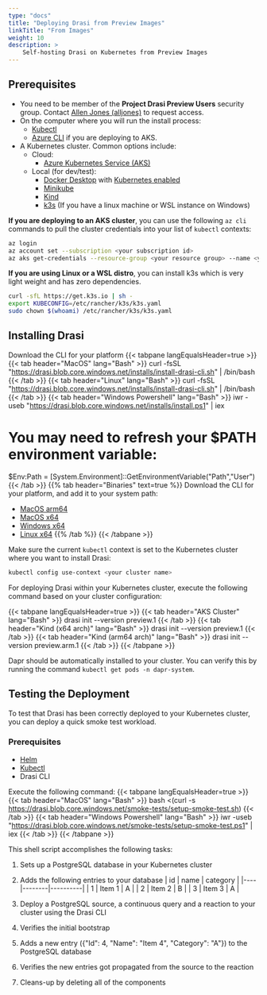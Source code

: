 ```yaml
---
type: "docs"
title: "Deploying Drasi from Preview Images"
linkTitle: "From Images"
weight: 10
description: >
    Self-hosting Drasi on Kubernetes from Preview Images
---
```


## Prerequisites

- You need to be member of the **Project Drasi Preview Users** security group. Contact [Allen Jones (alljones)](mailto:alljones@microsoft.com) to request access.
- On the computer where you will run the install process:
  - [Kubectl](https://kubernetes.io/docs/tasks/tools/)
  - [Azure CLI](https://learn.microsoft.com//cli/azure/install-azure-cli) if you are deploying to AKS.
- A Kubernetes cluster. Common options include:
  - Cloud:
    - [Azure Kubernetes Service (AKS)](https://learn.microsoft.com/en-us/azure/aks/learn/quick-kubernetes-deploy-portal?tabs=azure-cli)
  - Local (for dev/test):
    - [Docker Desktop](https://www.docker.com/products/docker-desktop/) with [Kubernetes enabled](https://docs.docker.com/desktop/kubernetes/)
    - [Minikube](https://minikube.sigs.k8s.io/docs/)
    - [Kind](https://kind.sigs.k8s.io/)
    - [k3s](https://k3s.io/) (If you have a linux machine or WSL instance on Windows)

**If you are deploying to an AKS cluster**, you can use the following `az cli` commands to pull the cluster credentials into your list of `kubectl` contexts:

```bash
az login
az account set --subscription <your subscription id>
az aks get-credentials --resource-group <your resource group> --name <your cluster name>
```

**If you are using Linux or a WSL distro**, you can install k3s which is very light weight and has zero dependencies.
```bash
curl -sfL https://get.k3s.io | sh -
export KUBECONFIG=/etc/rancher/k3s/k3s.yaml
sudo chown $(whoami) /etc/rancher/k3s/k3s.yaml
```

## Installing Drasi
Download the CLI for your platform
{{< tabpane langEqualsHeader=true >}}
{{< tab header="MacOS" lang="Bash" >}}
curl -fsSL "https://drasi.blob.core.windows.net/installs/install-drasi-cli.sh" | /bin/bash
{{< /tab >}}
{{< tab header="Linux" lang="Bash" >}}
curl -fsSL "https://drasi.blob.core.windows.net/installs/install-drasi-cli.sh" | /bin/bash
{{< /tab >}}
{{< tab header="Windows Powershell" lang="Bash" >}}
iwr -useb "https://drasi.blob.core.windows.net/installs/install.ps1" | iex
# You may need to refresh your $PATH environment variable:
$Env:Path = [System.Environment]::GetEnvironmentVariable("Path","User")
{{< /tab >}}
{{% tab header="Binaries" text=true %}}
Download the CLI for your platform, and add it to your system path:
- [MacOS arm64](https://drasi.blob.core.windows.net/installs/darwin-arm64/drasi)
- [MacOS x64](https://drasi.blob.core.windows.net/installs/darwin-x64/drasi)
- [Windows x64](https://drasi.blob.core.windows.net/installs/windows-x64/drasi.exe)
- [Linux x64](https://drasi.blob.core.windows.net/installs/linux-x64/drasi)
{{% /tab %}}
{{< /tabpane >}}


Make sure the current `kubectl` context is set to the Kubernetes cluster where you want to install Drasi:

```bash
kubectl config use-context <your cluster name>
```


For deploying Drasi within your Kubernetes cluster, execute the following command based on your cluster configuration:

{{< tabpane langEqualsHeader=true >}}
{{< tab header="AKS Cluster" lang="Bash" >}}
drasi init --version preview.1
{{< /tab >}}
{{< tab header="Kind (x64 arch)" lang="Bash" >}}
drasi init --version preview.1
{{< /tab >}}
{{< tab header="Kind (arm64 arch)" lang="Bash" >}}
drasi init --version preview.arm.1
{{< /tab >}}
{{< /tabpane >}}

Dapr should be automatically installed to your cluster. You can verify this by running the command `kubectl get pods -n dapr-system`. 

## Testing the Deployment
To test that Drasi has been correctly deployed to your Kubernetes cluster, you can deploy a quick smoke test workload.
### Prerequisites
- [Helm](https://helm.sh/docs/intro/install/)
- [Kubectl](https://kubernetes.io/docs/tasks/tools/)
- Drasi CLI



Execute the following command:
{{< tabpane langEqualsHeader=true >}}
{{< tab header="MacOS" lang="Bash" >}}
bash <(curl -s https://drasi.blob.core.windows.net/smoke-tests/setup-smoke-test.sh)
{{< /tab >}}
{{< tab header="Windows Powershell" lang="Bash" >}}
iwr -useb "https://drasi.blob.core.windows.net/smoke-tests/setup-smoke-test.ps1" | iex
{{< /tab >}}
{{< /tabpane >}}

This shell script accomplishes the following tasks:
1. Sets up a PostgreSQL database in your Kubernetes cluster
2. Adds the following entries to your database
| id |  name  | category |
|----|--------|----------|
|  1 | Item 1 | A        |
|  2 | Item 2 | B        |
|  3 | Item 3 | A        |

1. Deploy a PostgreSQL source, a continuous query and a reaction to your cluster using the Drasi CLI
2. Verifies the initial bootstrap
3. Adds a new entry ({"Id": 4, "Name": "Item 4", "Category": "A"}) to the PostgreSQL database
4. Verifies the new entries got propagated from the source to the reaction
5. Cleans-up by deleting all of the components
